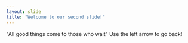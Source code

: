```yaml
---
layout: slide
title: "Welcome to our second slide!"
---
```

"All good things come to those who wait"
Use the left arrow to go back!
